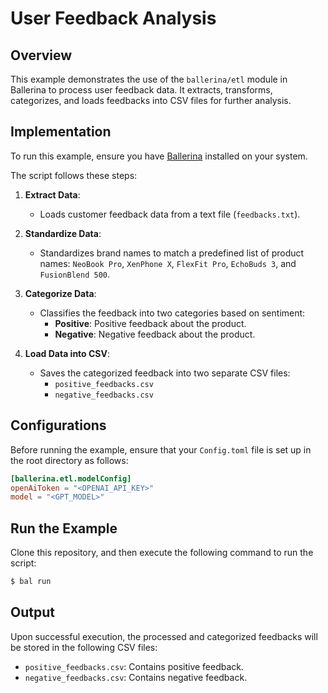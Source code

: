 # User Feedback Analysis

## Overview

This example demonstrates the use of the `ballerina/etl` module in Ballerina to process user feedback data. It extracts, transforms, categorizes, and loads feedbacks into CSV files for further analysis.

## Implementation

To run this example, ensure you have [Ballerina](https://ballerina.io/downloads/) installed on your system.

The script follows these steps:

1. **Extract Data**:
   - Loads customer feedback data from a text file (`feedbacks.txt`).

2. **Standardize Data**:
   - Standardizes brand names to match a predefined list of product names: `NeoBook Pro`, `XenPhone X`, `FlexFit Pro`, `EchoBuds 3`, and `FusionBlend 500`.

3. **Categorize Data**:
   - Classifies the feedback into two categories based on sentiment:
     - **Positive**: Positive feedback about the product.
     - **Negative**: Negative feedback about the product.

4. **Load Data into CSV**:
   - Saves the categorized feedback into two separate CSV files:
     - `positive_feedbacks.csv`
     - `negative_feedbacks.csv`

## Configurations

Before running the example, ensure that your `Config.toml` file is set up in the root directory as follows:

```toml
[ballerina.etl.modelConfig]
openAiToken = "<OPENAI_API_KEY>"
model = "<GPT_MODEL>"
```

## Run the Example

Clone this repository, and then execute the following command to run the script:

```sh
$ bal run
```

## Output

Upon successful execution, the processed and categorized feedbacks will be stored in the following CSV files:

- `positive_feedbacks.csv`: Contains positive feedback.
- `negative_feedbacks.csv`: Contains negative feedback.

